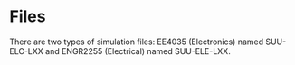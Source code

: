 # Files
There are two types of simulation files: EE4035 (Electronics) named SUU-ELC-LXX and ENGR2255 (Electrical) named SUU-ELE-LXX.
